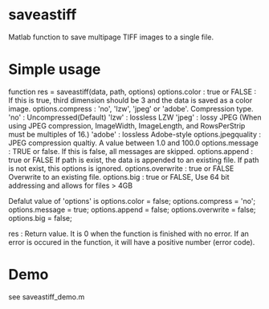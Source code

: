 # saveastiff
Matlab function to save multipage TIFF images to a single file.

# Simple usage
function res = saveastiff(data, path, options)
options.color
: true or FALSE
: If this is true, third dimension should be 3 and the data is saved as a color image.
options.compress
: 'no', 'lzw', 'jpeg' or 'adobe'.
Compression type.
'no' : Uncompressed(Default)
'lzw' : lossless LZW
'jpeg' : lossy JPEG (When using JPEG compression, ImageWidth,
ImageLength, and RowsPerStrip must be multiples of 16.)
'adobe' : lossless Adobe-style
options.jpegquality
: JPEG compression qualtiy. A value between 1.0 and 100.0
options.message
: TRUE or false.
If this is false, all messages are skipped.
options.append
: true or FALSE
If path is exist, the data is appended to an existing file.
If path is not exist, this options is ignored.
options.overwrite
: true or FALSE
Overwrite to an existing file.
options.big
: true or FALSE,
Use 64 bit addressing and allows for files > 4GB

Defalut value of 'options' is
options.color = false;
options.compress = 'no';
options.message = true;
options.append = false;
options.overwrite = false;
options.big = false;

res : Return value. It is 0 when the function is finished with no error.
If an error is occured in the function, it will have a positive
number (error code).

# Demo
see saveastiff_demo.m

